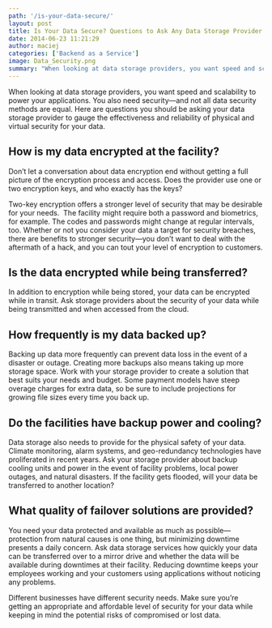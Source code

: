 ```yaml
---
path: '/is-your-data-secure/'
layout: post
title: Is Your Data Secure? Questions to Ask Any Data Storage Provider
date: 2014-06-23 11:21:29
author: maciej
categories: ['Backend as a Service']
image: Data_Security.png
summary: "When looking at data storage providers, you want speed and scalability to power your applications. You also need security—and not all data security methods are equal. Here are questions you should be asking your data storage provider to gauge the effectiveness and reliability of physical and virtual security for your data."
---
```

When looking at data storage providers, you want speed and scalability to power your applications. You also need security—and not all data security methods are equal. Here are questions you should be asking your data storage provider to gauge the effectiveness and reliability of physical and virtual security for your data.<!--more-->
<h2><b>How is my data encrypted at the facility?</b></h2>
Don’t let a conversation about data encryption end without getting a full picture of the encryption process and access. Does the provider use one or two encryption keys, and who exactly has the keys?

Two-key encryption offers a stronger level of security that may be desirable for your needs.  The facility might require both a password and biometrics, for example. The codes and passwords might change at regular intervals, too. Whether or not you consider your data a target for security breaches, there are benefits to stronger security—you don’t want to deal with the aftermath of a hack, and you can tout your level of encryption to customers.
<h2><b>Is the data encrypted while being transferred?</b></h2>
In addition to encryption while being stored, your data can be encrypted while in transit. Ask storage providers about the security of your data while being transmitted and when accessed from the cloud.
<h2><b>How frequently is my data backed up?</b></h2>
Backing up data more frequently can prevent data loss in the event of a disaster or outage. Creating more backups also means taking up more storage space. Work with your storage provider to create a solution that best suits your needs and budget. Some payment models have steep overage charges for extra data, so be sure to include projections for growing file sizes every time you back up.
<h2><b>Do the facilities have backup power and cooling?</b></h2>
Data storage also needs to provide for the physical safety of your data. Climate monitoring, alarm systems, and geo-redundancy technologies have proliferated in recent years. Ask your storage provider about backup cooling units and power in the event of facility problems, local power outages, and natural disasters. If the facility gets flooded, will your data be transferred to another location?
<h2><b>What quality of failover solutions are provided?</b></h2>
You need your data protected and available as much as possible—protection from natural causes is one thing, but minimizing downtime presents a daily concern. Ask data storage services how quickly your data can be transferred over to a mirror drive and whether the data will be available during downtimes at their facility. Reducing downtime keeps your employees working and your customers using applications without noticing any problems.

Different businesses have different security needs. Make sure you’re getting an appropriate and affordable level of security for your data while keeping in mind the potential risks of compromised or lost data.